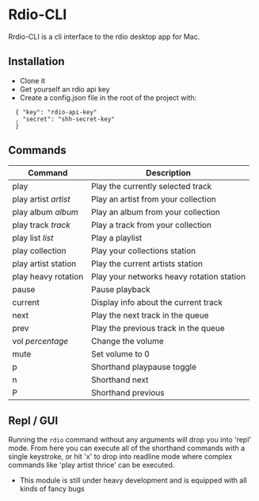 # Rdio-CLI
Rrdio-CLI is a cli interface to the rdio desktop app for Mac.

## Installation
* Clone it
* Get yourself an rdio api key
* Create a config.json file in the root of the project with:
```
  { "key": "rdio-api-key"
  , "secret": "shh-secret-key"
  }
```

## Commands
Command              | Description
-------------------- | -------------------------
play                 | Play the currently selected track
play artist _artist_ | Play an artist from your collection
play album _album_   | Play an album from your collection
play track _track_   | Play a track from your collection
play list _list_     | Play a playlist
play collection      | Play your collections station
play artist station  | Play the current artists station
play heavy rotation  | Play your networks heavy rotation station
pause                | Pause playback
current              | Display info about the current track
next                 | Play the next track in the queue
prev                 | Play the previous track in the queue
vol _percentage_     | Change the volume
mute                 | Set volume to 0
p                    | Shorthand playpause toggle
n                    | Shorthand next
P                    | Shorthand previous


## Repl / GUI
Running the <code>rdio</code> command without any arguments will drop you
into 'repl' mode.  From here you can execute all of the shorthand commands
with a single keystroke, or hit 'x' to drop into readline mode where
complex commands like 'play artist thrice' can be executed.

* This module is still under heavy development and is equipped with all kinds of fancy bugs

